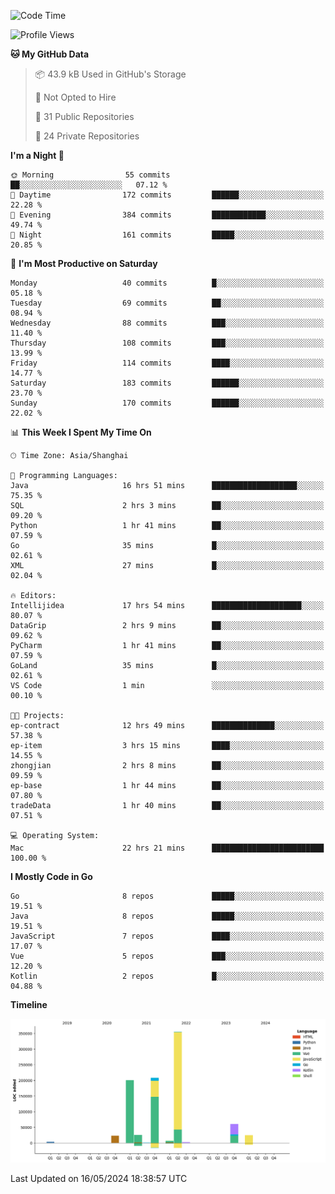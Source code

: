 <!--START_SECTION:waka-->
![Code Time](http://img.shields.io/badge/Code%20Time-2%2C378%20hrs%2036%20mins-blue)

![Profile Views](http://img.shields.io/badge/Profile%20Views-0-blue)

**🐱 My GitHub Data** 

> 📦 43.9 kB Used in GitHub's Storage 
 > 
> 🚫 Not Opted to Hire
 > 
> 📜 31 Public Repositories 
 > 
> 🔑 24 Private Repositories 
 > 
**I'm a Night 🦉** 

```text
🌞 Morning                55 commits          ██░░░░░░░░░░░░░░░░░░░░░░░   07.12 % 
🌆 Daytime                172 commits         ██████░░░░░░░░░░░░░░░░░░░   22.28 % 
🌃 Evening                384 commits         ████████████░░░░░░░░░░░░░   49.74 % 
🌙 Night                  161 commits         █████░░░░░░░░░░░░░░░░░░░░   20.85 % 
```
📅 **I'm Most Productive on Saturday** 

```text
Monday                   40 commits          █░░░░░░░░░░░░░░░░░░░░░░░░   05.18 % 
Tuesday                  69 commits          ██░░░░░░░░░░░░░░░░░░░░░░░   08.94 % 
Wednesday                88 commits          ███░░░░░░░░░░░░░░░░░░░░░░   11.40 % 
Thursday                 108 commits         ███░░░░░░░░░░░░░░░░░░░░░░   13.99 % 
Friday                   114 commits         ████░░░░░░░░░░░░░░░░░░░░░   14.77 % 
Saturday                 183 commits         ██████░░░░░░░░░░░░░░░░░░░   23.70 % 
Sunday                   170 commits         ██████░░░░░░░░░░░░░░░░░░░   22.02 % 
```


📊 **This Week I Spent My Time On** 

```text
🕑︎ Time Zone: Asia/Shanghai

💬 Programming Languages: 
Java                     16 hrs 51 mins      ███████████████████░░░░░░   75.35 % 
SQL                      2 hrs 3 mins        ██░░░░░░░░░░░░░░░░░░░░░░░   09.20 % 
Python                   1 hr 41 mins        ██░░░░░░░░░░░░░░░░░░░░░░░   07.59 % 
Go                       35 mins             █░░░░░░░░░░░░░░░░░░░░░░░░   02.61 % 
XML                      27 mins             █░░░░░░░░░░░░░░░░░░░░░░░░   02.04 % 

🔥 Editors: 
Intellijidea             17 hrs 54 mins      ████████████████████░░░░░   80.07 % 
DataGrip                 2 hrs 9 mins        ██░░░░░░░░░░░░░░░░░░░░░░░   09.62 % 
PyCharm                  1 hr 41 mins        ██░░░░░░░░░░░░░░░░░░░░░░░   07.59 % 
GoLand                   35 mins             █░░░░░░░░░░░░░░░░░░░░░░░░   02.61 % 
VS Code                  1 min               ░░░░░░░░░░░░░░░░░░░░░░░░░   00.10 % 

🐱‍💻 Projects: 
ep-contract              12 hrs 49 mins      ██████████████░░░░░░░░░░░   57.38 % 
ep-item                  3 hrs 15 mins       ████░░░░░░░░░░░░░░░░░░░░░   14.55 % 
zhongjian                2 hrs 8 mins        ██░░░░░░░░░░░░░░░░░░░░░░░   09.59 % 
ep-base                  1 hr 44 mins        ██░░░░░░░░░░░░░░░░░░░░░░░   07.80 % 
tradeData                1 hr 40 mins        ██░░░░░░░░░░░░░░░░░░░░░░░   07.51 % 

💻 Operating System: 
Mac                      22 hrs 21 mins      █████████████████████████   100.00 % 
```

**I Mostly Code in Go** 

```text
Go                       8 repos             █████░░░░░░░░░░░░░░░░░░░░   19.51 % 
Java                     8 repos             █████░░░░░░░░░░░░░░░░░░░░   19.51 % 
JavaScript               7 repos             ████░░░░░░░░░░░░░░░░░░░░░   17.07 % 
Vue                      5 repos             ███░░░░░░░░░░░░░░░░░░░░░░   12.20 % 
Kotlin                   2 repos             █░░░░░░░░░░░░░░░░░░░░░░░░   04.88 % 
```



**Timeline**

![Lines of Code chart](https://raw.githubusercontent.com/youtiaoguagua/youtiaoguagua/master/assets/bar_graph.png)


 Last Updated on 16/05/2024 18:38:57 UTC
<!--END_SECTION:waka-->